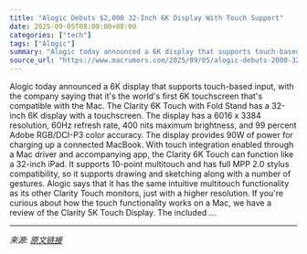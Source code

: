```yaml
---
title: "Alogic Debuts $2,000 32-Inch 6K Display With Touch Support"
date: 2025-09-05T08:00:00+08:00
categories: ["tech"]
tags: ["Alogic"]
summary: "Alogic today announced a 6K display that supports touch-based input, with the company saying that it's the world's first 6K touchscreen that's compatible with the Mac. The Clarity 6K Touch with Fold S"
source_url: "https://www.macrumors.com/2025/09/05/alogic-debuts-2000-32-inch-6k-display-with-touch-support/"
---
```


Alogic today announced a 6K display that supports touch-based input, with the company saying that it's the world's first 6K touchscreen that's compatible with the Mac. The Clarity 6K Touch with Fold Stand has a 32-inch 6K display with a touchscreen. The display has a 6016 x 3384 resolution, 60Hz refresh rate, 400 nits maximum brightness, and 99 percent Adobe RGB/DCI-P3 color accuracy. The display provides 90W of power for charging up a connected MacBook. With touch integration enabled through a Mac driver and accompanying app, the Clarity 6K Touch can function like a 32-inch iPad. It supports 10-point multitouch and has full MPP 2.0 stylus compatibility, so it supports drawing and sketching along with a number of gestures. Alogic says that it has the same intuitive multitouch functionality as its other Clarity Touch monitors, just with a higher resolution. If you're curious about how the touch functionality works on a Mac, we have a review of the Clarity 5K Touch Display. The included ...

---

*来源: [原文链接](https://www.macrumors.com/2025/09/05/alogic-debuts-2000-32-inch-6k-display-with-touch-support/)*

